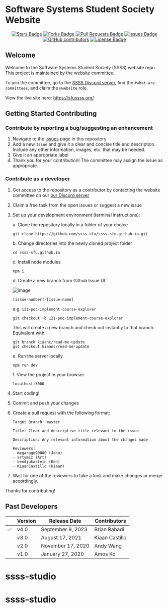 # Software Systems Student Society Website

<div align="center">
    <a href="https://github.com/ssss-sfu/ssss-sfu.github.io/stargazers"><img src="https://img.shields.io/github/stars/ssss-sfu/ssss-sfu.github.io" alt="Stars Badge"/></a>
    <a href="https://github.com/ssss-sfu/ssss-sfu.github.io/network/members"><img src="https://img.shields.io/github/forks/ssss-sfu/ssss-sfu.github.io" alt="Forks Badge"/></a>
    <a href="https://github.com/ssss-sfu/ssss-sfu.github.io/pulls"><img src="https://img.shields.io/github/issues-pr/ssss-sfu/ssss-sfu.github.io" alt="Pull Requests Badge"/></a>
    <a href="https://github.com/ssss-sfu/ssss-sfu.github.io/issues"><img src="https://img.shields.io/github/issues/ssss-sfu/ssss-sfu.github.io" alt="Issues Badge"/></a>
    <a href="https://github.com/ssss-sfu/ssss-sfu.github.io/graphs/contributors"><img alt="GitHub contributors" src="https://img.shields.io/github/contributors/ssss-sfu/ssss-sfu.github.io?color=2b9348"></a>
    <a href="https://github.com/ssss-sfu/ssss-sfu.github.io/blob/master/LICENSE"><img src="https://img.shields.io/github/license/ssss-sfu/ssss-sfu.github.io?color=2b9348" alt="License Badge"/></a>
</div>

## Welcome

Welcome to the Software Systems Student Society (SSSS) website repo. This project is maintained by the website committee.

To join the committee, go to the [SSSS Discord server](https://discord.gg/XZUd7amxPq), find the `#what-are-committees`, and claim the `@website` role.

View the live site here: https://sfussss.org/

## Getting Started Contributing

### Contribute by reporting a bug/suggesting an enhancement

1. Navigate to the [issues](https://github.com/ssss-sfu/ssss-sfu.github.io/issues) page in this repository
2. Add a new `Issue` and give it a clear and concise title and description. Include any other information, images, etc. that may be needed.
3. Give it an appropriate label
4. Thank you for your contribution! The committee may assign the issue as appropriate.

### Contribute as a developer

1. Get access to the repository as a contributor by contacting the website committee on our [our Discord server](https://discord.gg/XZUd7amxPq)
2. Claim a free task from the open issues or suggest a new issue
3. Set up your development environment (terminal instructions):

   a. Clone the repository locally in a folder of your choice

   ```
   git clone https://github.com/ssss-sfu/ssss-sfu.github.io.git
   ```

   b. Change directories into the newly cloned project folder

   ```
   cd ssss-sfu.github.io
   ```

   c. Install node modules

   ```
   npm i
   ```

   d. Create a new branch from Github Issue UI

   ![image](https://github.com/ssss-sfu/ssss-sfu.github.io/assets/70176191/db541fce-a664-4c5a-832a-6158dbd7fabe)

   ```
   [issue-number]-[issue-name]
   ```

   e.g. `121-poc-implement-course-explorer`

   ```
   git checkout -b 121-poc-implement-course-explorer
   ```

   This will create a new branch and check out instantly to that branch. Equivalent with:

   ```
   git branch kiaanc/read-me-update
   git checkout kiaanc/read-me-update
   ```

   e. Run the server locally

   ```
   npm run dev
   ```

   f. View the project in your browser

   ```
   localhost:3000
   ```

4. Start coding!
5. Commit and push your changes
6. Create a pull request with the following format:

   ```
   Target Branch: master

   Title: Clear and descriptive title relevant to the issue

   Description: Any relevant information about the changes made

   Reviewers:
   - megarage90000 (John)
   - artymiz (Art)
   - bendjukastein (Ben)
   - KiaanCastillo (Kiaan)
   ```

7. Wait for one of the reviewers to take a look and make changes or merge accordingly.

Thanks for contributing!

## Past Developers

|     | Version | Release Date      | Contributors   |
| --- | ------- | ----------------- | -------------- |
| ✅  | v4.0    | September 9, 2023 | Brian Rahadi   |
|     | v3.0    | August 17, 2021   | Kiaan Castillo |
|     | v2.0    | November 17, 2020 | Andy Wang      |
|     | v1.0    | January 27, 2020  | Amos Ko        |

# ssss-studio
# ssss-studio
